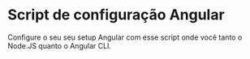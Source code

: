 # Script de configuração Angular

Configure o seu seu setup Angular com esse script onde você tanto o Node.JS quanto o Angular CLI. 
